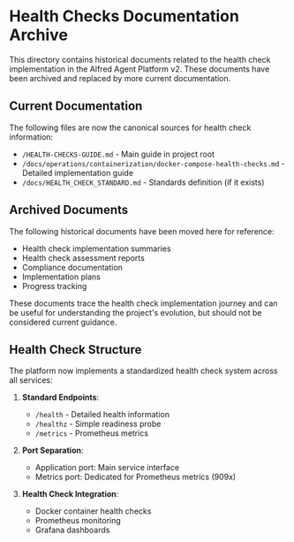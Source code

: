 # Health Checks Documentation Archive

This directory contains historical documents related to the health check implementation in the Alfred Agent Platform v2. These documents have been archived and replaced by more current documentation.

## Current Documentation

The following files are now the canonical sources for health check information:

- `/HEALTH-CHECKS-GUIDE.md` - Main guide in project root
- `/docs/operations/containerization/docker-compose-health-checks.md` - Detailed implementation guide
- `/docs/HEALTH_CHECK_STANDARD.md` - Standards definition (if it exists)

## Archived Documents

The following historical documents have been moved here for reference:

- Health check implementation summaries
- Health check assessment reports
- Compliance documentation
- Implementation plans
- Progress tracking

These documents trace the health check implementation journey and can be useful for understanding the project's evolution, but should not be considered current guidance.

## Health Check Structure

The platform now implements a standardized health check system across all services:

1. **Standard Endpoints**:
   - `/health` - Detailed health information
   - `/healthz` - Simple readiness probe
   - `/metrics` - Prometheus metrics

2. **Port Separation**:
   - Application port: Main service interface
   - Metrics port: Dedicated for Prometheus metrics (909x)

3. **Health Check Integration**:
   - Docker container health checks
   - Prometheus monitoring
   - Grafana dashboards